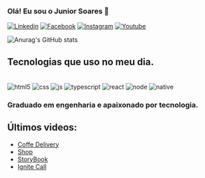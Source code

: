 ### Olá! Eu sou o Junior Soares 👋

[![Linkedin](https://img.shields.io/badge/LinkedIn-0077B5?style=for-the-badge&logo=linkedin&logoColor=white)](https://www.linkedin.com/in/junior-soares-4641b2124/)
[![Facebook](https://img.shields.io/badge/Facebook-1877F2?style=for-the-badge&logo=facebook&logoColor=white)](https://www.facebook.com/guinhosoares/)
[![Instagram](https://img.shields.io/badge/Instagram-E4405F?style=for-the-badge&logo=instagram&logoColor=white)](https://www.instagram.com/jr_soareess/)
[![Youtube](https://img.shields.io/badge/YouTube-FF0000?style=for-the-badge&logo=youtube&logoColor=white
	)](https://www.youtube.com/channel/UC57Y1ZVPFEXu7msSeR3YzoA)

![Anurag's GitHub stats](https://github-readme-stats.vercel.app/api?username=junior10soares&show_icons=true&theme=dracula)

## Tecnologias que uso no meu dia.

<div style="display: inline_block"></br>
<img align="center" alt="html5" src="https://img.shields.io/badge/HTML5-E34F26?style=for-the-badge&logo=html5&logoColor=white"/>
<img align="center" alt="css" src="https://img.shields.io/badge/CSS3-1572B6?style=for-the-badge&logo=css3&logoColor=white"/>
<img align="center" alt="js" src="https://img.shields.io/badge/JavaScript-F7DF1E?style=for-the-badge&logo=javascript&logoColor=black"/>
<img align="center" alt="typescript" src="https://img.shields.io/badge/TypeScript-007ACC?style=for-the-badge&logo=typescript&logoColor=white"/>
<img align="center" alt="react" src="https://img.shields.io/badge/React-20232A?style=for-the-badge&logo=react&logoColor=61DAFB"/>
<img align="center" alt="node" src="https://img.shields.io/badge/Node.js-43853D?style=for-the-badge&logo=node.js&logoColor=white"/>
<img align="center" alt="native" src="https://img.shields.io/badge/react_native-%2320232a.svg?style=for-the-badge&logo=react&logoColor=%2361DAFB"/>



### Graduado em engenharia e apaixonado por tecnologia.


## Últimos videos:

- [Coffe Delivery](https://youtu.be/NXz_H-fHY3c)<br/>
- [Shop](https://youtu.be/TWlzZMjDC-4)<br/>
- [StoryBook](https://youtu.be/bcfgIroVU3Q)<br/>
- [Ignite Call](https://youtu.be/XfdWLaiPkL8)<br/>


